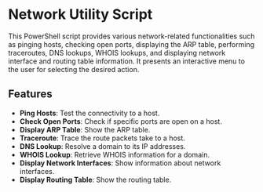 # Network Utility Script

This PowerShell script provides various network-related functionalities such as pinging hosts, checking open ports, displaying the ARP table, performing traceroutes, DNS lookups, WHOIS lookups, and displaying network interface and routing table information. It presents an interactive menu to the user for selecting the desired action.


## Features

-   **Ping Hosts**: Test the connectivity to a host.
-   **Check Open Ports**: Check if specific ports are open on a host.
-   **Display ARP Table**: Show the ARP table.
-   **Traceroute**: Trace the route packets take to a host.
-   **DNS Lookup**: Resolve a domain to its IP addresses.
-   **WHOIS Lookup**: Retrieve WHOIS information for a domain.
-   **Display Network Interfaces**: Show information about network interfaces.
-   **Display Routing Table**: Show the routing table.


